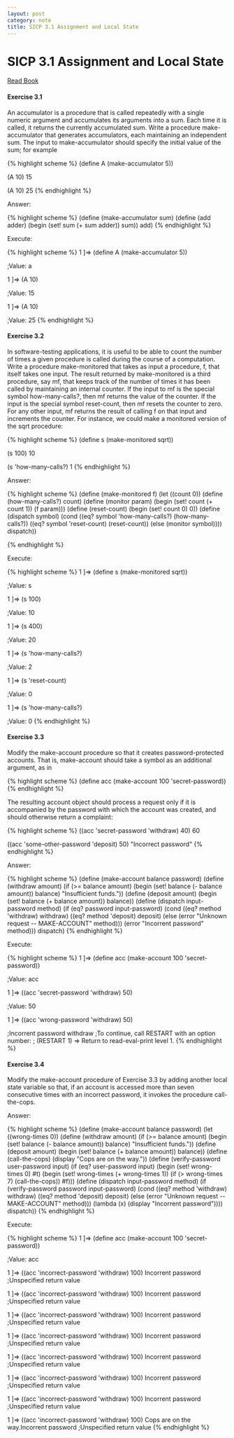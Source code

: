 ```yaml
---
layout: post
category: note
title: SICP 3.1 Assignment and Local State
---
```


# SICP 3.1 Assignment and Local State

[Read Book](http://sarabander.github.io/sicp/html/3_002e1.xhtml)

#### Exercise 3.1

An accumulator is a procedure that is called repeatedly with a single numeric argument and accumulates its arguments into a sum. Each time it is called, it returns the currently accumulated sum. Write a procedure make-accumulator that generates accumulators, each maintaining an independent sum. The input to make-accumulator should specify the initial value of the sum; for example

{% highlight scheme %}
(define A (make-accumulator 5))

(A 10)
15

(A 10)
25
{% endhighlight %}

Answer:

{% highlight scheme %}
(define (make-accumulator sum)
  (define (add adder)
    (begin (set! sum (+ sum adder))
           sum))
  add)
{% endhighlight %}

Execute:

{% highlight scheme %}
1 ]=> (define A (make-accumulator 5))

;Value: a

1 ]=> (A 10)

;Value: 15

1 ]=> (A 10)

;Value: 25
{% endhighlight %}

#### Exercise 3.2

In software-testing applications, it is useful to be able to count the number of times a given procedure is called during the course of a computation. Write a procedure make-monitored that takes as input a procedure, f, that itself takes one input. The result returned by make-monitored is a third procedure, say mf, that keeps track of the number of times it has been called by maintaining an internal counter. If the input to mf is the special symbol how-many-calls?, then mf returns the value of the counter. If the input is the special symbol reset-count, then mf resets the counter to zero. For any other input, mf returns the result of calling f on that input and increments the counter. For instance, we could make a monitored version of the sqrt procedure:

{% highlight scheme %}
(define s (make-monitored sqrt))

(s 100)
10

(s 'how-many-calls?)
1
{% endhighlight %}

Answer:

{% highlight scheme %}
(define (make-monitored f)
  (let ((count 0))
    (define (how-many-calls?)
      count)
    (define (monitor param)
      (begin (set! count (+ count 1))
             (f param)))
    (define (reset-count)
      (begin (set! count 0)
             0))
    (define (dispatch symbol)
      (cond ((eq? symbol 'how-many-calls?) (how-many-calls?))
            ((eq? symbol 'reset-count) (reset-count))
            (else (monitor symbol))))
    dispatch))

{% endhighlight %}

Execute:

{% highlight scheme %}
1 ]=> (define s (make-monitored sqrt))

;Value: s

1 ]=> (s 100)

;Value: 10

1 ]=> (s 400)

;Value: 20

1 ]=> (s 'how-many-calls?)

;Value: 2

1 ]=> (s 'reset-count)

;Value: 0

1 ]=> (s 'how-many-calls?)

;Value: 0
{% endhighlight %}

#### Exercise 3.3

Modify the make-account procedure so that it creates password-protected accounts. That is, make-account should take a symbol as an additional argument, as in

{% highlight scheme %}
(define acc
  (make-account 100 'secret-password))
{% endhighlight %}

The resulting account object should process a request only if it is accompanied by the password with which the account was created, and should otherwise return a complaint:

{% highlight scheme %}
((acc 'secret-password 'withdraw) 40)
60

((acc 'some-other-password 'deposit) 50)
"Incorrect password"
{% endhighlight %}

Answer:

{% highlight scheme %}
(define (make-account balance password)
  (define (withdraw amount)
    (if (>= balance amount)
        (begin (set! balance (- balance amount))
               balance)
        "Insufficient funds."))
  (define (deposit amount)
    (begin (set! balance (+ balance amount))
           balance))
  (define (dispatch input-password method)
    (if (eq? password input-password)
        (cond ((eq? method 'withdraw) withdraw)
              ((eq? method 'deposit) deposit)
              (else (error "Unknown request -- MAKE-ACCOUNT" method)))
        (error "Incorrent password" method)))
  dispatch)
{% endhighlight %}

Execute:

{% highlight scheme %}
1 ]=> (define acc (make-account 100 'secret-password))

;Value: acc

1 ]=> ((acc 'secret-password 'withdraw) 50)

;Value: 50

1 ]=> ((acc 'wrong-password 'withdraw) 50)

;Incorrent password withdraw
;To continue, call RESTART with an option number:
; (RESTART 1) => Return to read-eval-print level 1.
{% endhighlight %}

#### Exercise 3.4

Modify the make-account procedure of Exercise 3.3 by adding another local state variable so that, if an account is accessed more than seven consecutive times with an incorrect password, it invokes the procedure call-the-cops.

Answer:

{% highlight scheme %}
(define (make-account balance password)
  (let ((wrong-times 0))
    (define (withdraw amount)
      (if (>= balance amount)
          (begin (set! balance (- balance amount))
                 balance)
          "Insufficient funds."))
    (define (deposit amount)
      (begin (set! balance (+ balance amount))
             balance))
    (define (call-the-cops)
      (display "Cops are on the way."))
    (define (verify-password user-password input)
      (if (eq? user-password input)
          (begin (set! wrong-times 0)
                 #t)
          (begin (set! wrong-times (+ wrong-times 1))
                 (if (> wrong-times 7)
                     (call-the-cops))
                 #f)))
    (define (dispatch input-password method)
      (if (verify-password password input-password)
          (cond ((eq? method 'withdraw) withdraw)
                ((eq? method 'deposit) deposit)
                (else (error "Unknown request -- MAKE-ACCOUNT" method)))
          (lambda (x) (display "Incorrent password"))))
    dispatch))
{% endhighlight %}

Execute:

{% highlight scheme %}
1 ]=> (define acc (make-account 100 'secret-password))

;Value: acc

1 ]=> ((acc 'incorrect-password 'withdraw) 100)
Incorrent password
;Unspecified return value

1 ]=> ((acc 'incorrect-password 'withdraw) 100)
Incorrent password
;Unspecified return value

1 ]=> ((acc 'incorrect-password 'withdraw) 100)
Incorrent password
;Unspecified return value

1 ]=> ((acc 'incorrect-password 'withdraw) 100)
Incorrent password
;Unspecified return value

1 ]=> ((acc 'incorrect-password 'withdraw) 100)
Incorrent password
;Unspecified return value

1 ]=> ((acc 'incorrect-password 'withdraw) 100)
Incorrent password
;Unspecified return value

1 ]=> ((acc 'incorrect-password 'withdraw) 100)
Incorrent password
;Unspecified return value

1 ]=> ((acc 'incorrect-password 'withdraw) 100)
Cops are on the way.Incorrent password
;Unspecified return value
{% endhighlight %}
